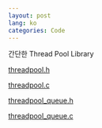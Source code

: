 ```yaml
---
layout: post
lang: ko
categories: Code
---
```


간단한 Thread Pool Library

[threadpool.h](http://hkpco.kr/code/threadpool/threadpool.h)

[threadpool.c](http://hkpco.kr/code/threadpool/threadpool.c)

[threadpool_queue.h](http://hkpco.kr/code/threadpool/threadpool_queue.h)

[threadpool_queue.c](http://hkpco.kr/code/threadpool/threadpool_queue.c)

